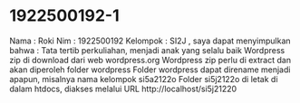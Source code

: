 # 1922500192-1
Nama : Roki Nim : 1922500192 Kelompok : SI2J , saya dapat menyimpulkan bahwa : Tata tertib perkuliahan, menjadi anak yang selalu baik Wordpress zip di download dari web wordpress.org Wordpress zip perlu di extract dan akan diperoleh folder wordpress Folder wordpress dapat direname menjadi apapun, misalnya nama kelompok si5a2122o Folder si5j2122o di letak  di dalam htdocs, diakses melalui URL http://localhost/si5j21220
